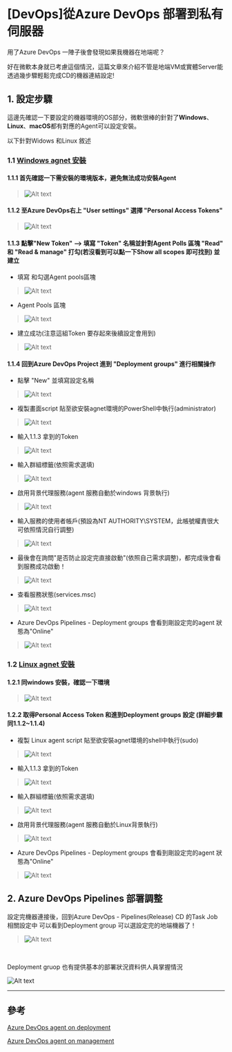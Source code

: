 # [DevOps]從Azure DevOps 部署到私有伺服器


用了Azure DevOps 一陣子後會發現如果我機器在地端呢？

好在微軟本身就已考慮這個情況，這篇文章來介紹不管是地端VM或實體Server能透過幾步驟輕鬆完成CD的機器連結設定!


<!--more-->

## 1. 設定步驟

這邊先確認一下要設定的機器環境的OS部分，微軟很棒的針對了**Windows**、**Linux**、**macOS**都有對應的Agent可以設定安裝。

以下針對Widows 和Linux 敘述


### 1.1  [Windows agnet 安裝](https://learn.microsoft.com/en-us/azure/devops/pipelines/agents/windows-agent?view=azure-devops)

#### 1.1.1 首先確認一下需安裝的環境版本，避免無法成功安裝Agent

>![Alt text](imgs/image-19.png)

#### 1.1.2 至Azure DevOps右上 "User settings" 選擇 "Personal Access Tokens"

> ![Alt text](imgs/image-20.png)


#### 1.1.3 點擊"New Token" --> 填寫 "Token" 名稱並針對Agent Polls 區塊 "Read" 和 "Read & manage" 打勾(若沒看到可以點一下Show all scopes 即可找到) 並建立


- 填寫 和勾選Agent pools區塊
>![Alt text](imgs/image-21.png)

- Agent Pools 區塊 
>![Alt text](imgs/image.png)

- 建立成功(注意這組Token 要存起來後續設定會用到)
>![Alt text](imgs/image-1.png)



#### 1.1.4 回到Azure DevOps Project 進到 "Deployment groups" 進行相關操作


- 點擊 "New" 並填寫設定名稱
>![Alt text](imgs/image-2.png)


- 複製畫面script 貼至欲安裝agnet環境的PowerShell中執行(administrator)
>![Alt text](imgs/image-3.png)

- 輸入1.1.3 拿到的Token 
>![Alt text](imgs/image-4.png)

- 輸入群組標籤(依照需求選填)
>![Alt text](imgs/image-5.png)

- 啟用背景代理服務(agent 服務自動於windows 背景執行)
>![Alt text](imgs/image-6.png)

- 輸入服務的使用者帳戶(預設為NT AUTHORITY\SYSTEM，此帳號權責很大可依照情況自行調整)
>![Alt text](imgs/image-7.png)


- 最後會在詢問"是否防止設定完直接啟動"(依照自己需求調整)，都完成後會看到服務成功啟動！
>![Alt text](imgs/image-8.png)

- 查看服務狀態(services.msc)
>![Alt text](imgs/image-9.png)

- Azure DevOps Pipelines - Deployment groups 會看到剛設定完的agent 狀態為"Online"
>![Alt text](imgs/image-10.png)



### 1.2  [Linux agnet 安裝](https://learn.microsoft.com/en-us/azure/devops/pipelines/agents/linux-agent?view=azure-devops)

#### 1.2.1 同windows 安裝，確認一下環境

>![Alt text](imgs/image-11.png)


#### 1.2.2 取得Personal Access Token 和進到Deployment groups 設定 (詳細步驟同1.1.2~1.1.4)

- 複製 Linux agent script 貼至欲安裝agnet環境的shell中執行(sudo)
>![Alt text](imgs/image-12.png)

- 輸入1.1.3 拿到的Token 
>![Alt text](imgs/image-13.png)

- 輸入群組標籤(依照需求選填)

>![Alt text](imgs/image-14.png)

- 啟用背景代理服務(agent 服務自動於Linux背景執行)

>![Alt text](imgs/image-15.png)

- Azure DevOps Pipelines - Deployment groups 會看到剛設定完的agent 狀態為"Online"
  
>![Alt text](imgs/image-16.png)


## 2. Azure DevOps Pipelines 部署調整

設定完機器連接後，回到Azure DevOps - Pipelines(Release) CD 的Task Job 相關設定中 可以看到Deployment group 可以選設定完的地端機器了！

>![Alt text](imgs/image-17.png)


<br>

Deployment gruop 也有提供基本的部署狀況資料供人員掌握情況

![Alt text](imgs/image-18.png)

---
## 參考
[Azure DevOps agent on deployment](https://learn.microsoft.com/en-us/azure/devops/pipelines/release/deployment-groups/?view=azure-devops#set-up-agents-on-deployment-groups)

[Azure DevOps agent on management](https://learn.microsoft.com/en-us/azure/devops/pipelines/agents/linux-agent?view=azure-devops)


